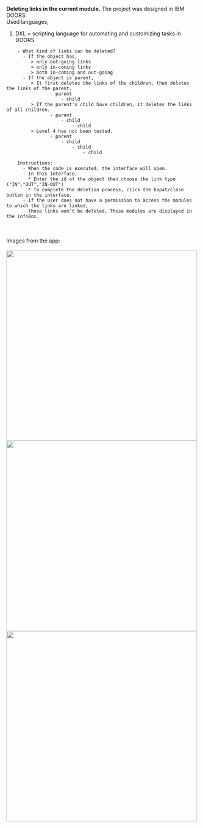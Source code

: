 
 <b>Deleting links in the current module.</b>
 The project was designed in IBM DOORS.<br>
 Used languages,
   <ol>
      <li>DXL = scripting language for automating and customizing tasks in DOORS </li>
   </ol>
     
        - What kind of links can be deleted?
          - If the object has,
             > only out-going links
             > only in-coming links 
             > both in-coming and out-going
          - If the object is parent, 
             > It first deletes the links of the children, then deletes the links of the parent.
                    - parent
                        - child
             > If the parent's child have children, it deletes the links of all children. 
                    - parent
                        - child
                            - child 
             > Level 4 has not been tested.
                    - parent
                        - child
                            - child
                                - child
 
        Instructions: 
          - When the code is executed, the interface will open.
          - In this interface, 
            * Enter the id of the object then choose the link type ("IN","OUT","IN-OUT")
            * To complete the deletion process, click the kapat/close button in the interface.
          - If the user does not have a permission to access the modules to which the links are linked,
            those links won't be deleted. These modules are displayed in the infoBox.

<br>
<br>
 Images from the app:
 <br>
 <br>
<img src="https://github.com/user-attachments/assets/0f401093-4245-43db-a06f-3906adf84408" width=500px/><br>
<img src="https://github.com/user-attachments/assets/66428a43-7722-46ad-a2a4-40b1f2b974ab" width=500px/><br>
<img src="https://github.com/user-attachments/assets/de8b85e9-1b96-47d9-b9fb-521e68fc8c0a" width=500px/><br>



